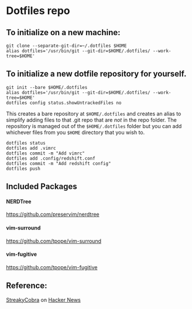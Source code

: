 # Dotfiles repo


## To initialize on a new machine:

```
git clone --separate-git-dir=~/.dotfiles $HOME
alias dotfiles='/usr/bin/git --git-dir=$HOME/.dotfiles/ --work-tree=$HOME'
```

## To initialize a new dotfile repository for yourself.

```
git init --bare $HOME/.dotfiles
alias dotfiles='/usr/bin/git --git-dir=$HOME/.dotfiles/ --work-tree=$HOME'
dotfiles config status.showUntrackedFiles no
```

This creates a bare repository at `$HOME/.dotfiles` and creates an alias to simplify adding files to that .git repo that are _not_ in the repo folder.
The repository is managed out of the `$HOME/.dotfiles` folder but you can add whichever files from you `$HOME` directory that you wish to.

```
dotfiles status
dotfiles add .vimrc
dotfiles commit -m "Add vimrc"
dotfiles add .config/redshift.conf
dotfiles commit -m "Add redshift config"
dotfiles push
```


## Included Packages

#### NERDTree

https://github.com/preservim/nerdtree

#### vim-surround

https://github.com/tpope/vim-surround

#### vim-fugitive

https://github.com/tpope/vim-fugitive



## Reference:

[StreakyCobra](https://news.ycombinator.com/user?id=StreakyCobra) on [Hacker News](https://news.ycombinator.com/item?id=11071754)

